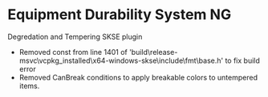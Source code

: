 # Equipment Durability System NG
 Degredation and Tempering SKSE plugin

 - Removed const from line 1401 of 'build\release-msvc\vcpkg_installed\x64-windows-skse\include\fmt\base.h' to fix build error
 - Removed CanBreak conditions to apply breakable colors to untempered items.